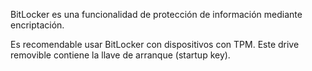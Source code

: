 BitLocker es una funcionalidad de protección de información mediante encriptación. 

Es recomendable usar BitLocker con dispositivos con TPM. Este drive removible contiene la llave de arranque (startup key).